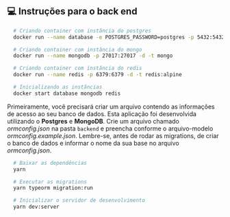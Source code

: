 ## 💻 Instruções para o back end
  ```bash
    # Criando container com instância do postgres
    docker run --name database -e POSTGRES_PASSWORD=postgres -p 5432:5432 -d postgres

    # Criando container com instância do mongo
    docker run --name mongodb -p 27017:27017 -d -t mongo

    # Criando container com instância do redis
    docker run --name redis -p 6379:6379 -d -t redis:alpine

    # Inicializando as instâncias
    docker start database mongodb redis
  ```

  Primeiramente, você precisará criar um arquivo contendo as informações de acesso ao seu banco de dados. Esta aplicação foi desenvolvida utilizando o **Postgres** e **MongoDB**. Crie um arquivo chamado *ormconfig.json* na pasta `backend` e preencha conforme o arquivo-modelo *ormconfig.example.json*. Lembre-se, antes de rodar as migrations, de criar o banco de dados e informar o nome da sua base no arquivo *ormconfig.json*.

  ```bash
    # Baixar as dependências
    yarn

    # Executar as migrations
    yarn typeorm migration:run

    # Inicializar o servidor de desenvolvimento
    yarn dev:server
  ```
